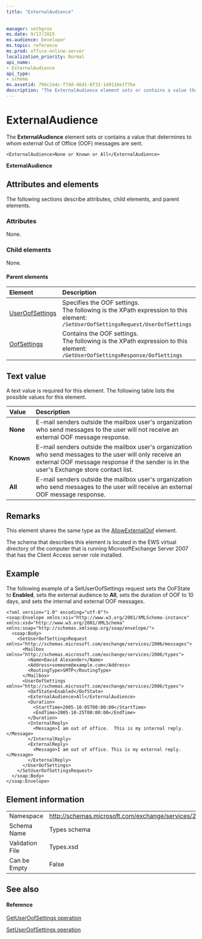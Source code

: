 ```yaml
---
title: "ExternalAudience"
 
 
manager: sethgros
ms.date: 9/17/2015
ms.audience: Developer
ms.topic: reference
ms.prod: office-online-server
localization_priority: Normal
api_name:
- ExternalAudience
api_type:
- schema
ms.assetid: 79dc2a4c-f7dd-46d1-8f31-149116e1f76e
description: "The ExternalAudience element sets or contains a value that determines to whom external Out of Office (OOF) messages are sent."
---
```


# ExternalAudience

The **ExternalAudience** element sets or contains a value that determines to whom external Out of Office (OOF) messages are sent. 
  
```
<ExternalAudience>None or Known or All</ExternalAudience>
```

 **ExternalAudience**
## Attributes and elements

The following sections describe attributes, child elements, and parent elements.
  
### Attributes

None.
  
### Child elements

None.
  
#### Parent elements

|**Element**|**Description**|
|:-----|:-----|
|[UserOofSettings](useroofsettings.md) <br/> |Specifies the OOF settings.  <br/> The following is the XPath expression to this element:  <br/>  `/SetUserOofSettingsRequest/UserOofSettings` <br/> |
|[OofSettings](oofsettings.md) <br/> |Contains the OOF settings.  <br/> The following is the XPath expression to this element:  <br/>  `/GetUserOofSettingsResponse/OofSettings` <br/> |
   
## Text value

A text value is required for this element. The following table lists the possible values for this element.
  
|**Value**|**Description**|
|:-----|:-----|
|**None** <br/> |E-mail senders outside the mailbox user's organization who send messages to the user will not receive an external OOF message response.  <br/> |
|**Known** <br/> |E-mail senders outside the mailbox user's organization who send messages to the user will only receive an external OOF message response if the sender is in the user's Exchange store contact list.  <br/> |
|**All** <br/> |E-mail senders outside the mailbox user's organization who send messages to the user will receive an external OOF message response.  <br/> |
   
## Remarks

This element shares the same type as the [AllowExternalOof](allowexternaloof.md) element. 
  
The schema that describes this element is located in the EWS virtual directory of the computer that is running MicrosoftExchange Server 2007 that has the Client Access server role installed.
  
## Example

The following example of a SetUserOofSettings request sets the OoFState to **Enabled**, sets the external audience to **All**, sets the duration of OOF to 10 days, and sets the internal and external OOF messages.
  
```
<?xml version="1.0" encoding="utf-8"?>
<soap:Envelope xmlns:xsi="http://www.w3.org/2001/XMLSchema-instance" xmlns:xsd="http://www.w3.org/2001/XMLSchema" xmlns:soap="http://schemas.xmlsoap.org/soap/envelope/">
  <soap:Body>
    <SetUserOofSettingsRequest xmlns="http://schemas.microsoft.com/exchange/services/2006/messages">
      <Mailbox xmlns="http://schemas.microsoft.com/exchange/services/2006/types">
        <Name>David Alexander</Name>
        <Address>someone@example.com</Address>
        <RoutingType>SMTP</RoutingType>
      </Mailbox>
      <UserOofSettings xmlns="http://schemas.microsoft.com/exchange/services/2006/types">
        <OofState>Enabled</OofState>
        <ExternalAudience>All</ExternalAudience>
        <Duration>
          <StartTime>2005-10-05T00:00:00</StartTime>
          <EndTime>2005-10-25T00:00:00</EndTime>
        </Duration>
        <InternalReply>
          <Message>I am out of office.  This is my internal reply.</Message>
        </InternalReply>
        <ExternalReply>
          <Message>I am out of office. This is my external reply.</Message>
        </ExternalReply>
      </UserOofSettings>
    </SetUserOofSettingsRequest>
  </soap:Body>
</soap:Envelope>
```

## Element information

|||
|:-----|:-----|
|Namespace  <br/> |http://schemas.microsoft.com/exchange/services/2006/types  <br/> |
|Schema Name  <br/> |Types schema  <br/> |
|Validation File  <br/> |Types.xsd  <br/> |
|Can be Empty  <br/> |False  <br/> |
   
## See also

#### Reference

[GetUserOofSettings operation](getuseroofsettings-operation.md)
  
[SetUserOofSettings operation](setuseroofsettings-operation.md)

